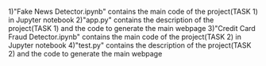 1)"Fake News Detector.ipynb" contains the main code of the project(TASK 1) in Jupyter notebook
2)"app.py" contains the description of the project(TASK 1) and the code to generate the main webpage
3)"Credit Card Fraud Detector.ipynb" contains the main code of the project(TASK 2) in Jupyter notebook
4)"test.py" contains the description of the project(TASK 2) and the code to generate the main webpage  
